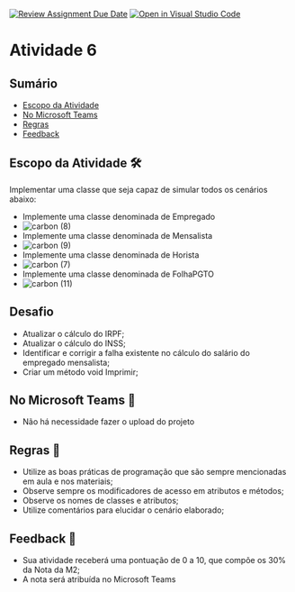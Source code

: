 [![Review Assignment Due Date](https://classroom.github.com/assets/deadline-readme-button-22041afd0340ce965d47ae6ef1cefeee28c7c493a6346c4f15d667ab976d596c.svg)](https://classroom.github.com/a/63rM91rJ)
[![Open in Visual Studio Code](https://classroom.github.com/assets/open-in-vscode-2e0aaae1b6195c2367325f4f02e2d04e9abb55f0b24a779b69b11b9e10269abc.svg)](https://classroom.github.com/online_ide?assignment_repo_id=17361693&assignment_repo_type=AssignmentRepo)
# Atividade 6

## Sumário 
- [Escopo da Atividade](#escopo-da-atividade-%EF%B8%8F) 
- [No Microsoft Teams](#no-microsoft-teams--)
- [Regras](#regras-)
- [Feedback](#feedback-)

## Escopo da Atividade 🛠️
Implementar uma classe que seja capaz de simular todos os cenários abaixo: 

- Implemente uma classe denominada de Empregado
- ![carbon (8)](https://user-images.githubusercontent.com/98854868/163734029-a2168dd1-0d6c-4133-a34d-2ffaba54466c.png)
- Implemente uma classe denominada de Mensalista
- ![carbon (9)](https://user-images.githubusercontent.com/98854868/163734007-88a17879-2c2f-4bd2-b2c7-3bb8c197f4fe.png)
- Implemente uma classe denominada de Horista
- ![carbon (7)](https://user-images.githubusercontent.com/98854868/163734081-f79bdb1b-6298-43d5-886d-14230d9cc751.png)
- Implemente uma classe denominada de FolhaPGTO
- ![carbon (11)](https://user-images.githubusercontent.com/98854868/163733960-cbb8b8de-a862-4574-9200-3a1abcd60d5b.png)

## Desafio 
- Atualizar o cálculo do IRPF;
- Atualizar o cálculo do INSS;
- Identificar e corrigir a falha existente no cálculo do salário do empregado mensalista;
- Criar um método void Imprimir;

## No Microsoft Teams  👥

- Não há necessidade fazer o upload do projeto 

## Regras 📄

- Utilize as boas práticas de programação que são sempre mencionadas em aula e nos materiais; 
- Observe sempre os modificadores de acesso em atributos e métodos;
- Observe os nomes de classes e atributos;
- Utilize comentários para elucidar o cenário elaborado;

## Feedback 📨
-  Sua atividade receberá uma pontuação de 0 a 10, que compõe os 30% da Nota da M2;
-  A nota será atribuída no Microsoft Teams
